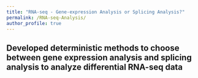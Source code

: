 ```yaml
---
title: "RNA-seq - Gene-expression Analysis or Splicing Analysis?"
permalink: /RNA-seq-Analysis/
author_profile: true
---
```


## Developed deterministic methods to choose between gene expression analysis and splicing analysis to analyze differential RNA-seq data

<img src="{{ site.url }}{{ site.baseurl }}/images/RNA-seq.png" alt="">
